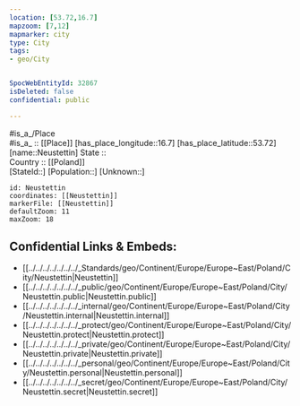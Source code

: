 ```yaml
---
location: [53.72,16.7] 
mapzoom: [7,12] 
mapmarker: city 
type: City
tags:
- geo/City


SpocWebEntityId: 32867
isDeleted: false
confidential: public

---
```

#is_a_/Place  
#is_a_ :: [[Place]] 
[has_place_longitude::16.7] 
[has_place_latitude::53.72] 
[name::Neustettin] 
State ::  
Country :: [[Poland]]  
[StateId::] 
[Population::] 
[Unknown::] 


```leaflet
id: Neustettin
coordinates: [[Neustettin]] 
markerFile: [[Neustettin]] 
defaultZoom: 11 
maxZoom: 18
```


## Confidential Links & Embeds: 
- [[../../../../../../../_Standards/geo/Continent/Europe/Europe~East/Poland/City/Neustettin|Neustettin]] 
- [[../../../../../../../_public/geo/Continent/Europe/Europe~East/Poland/City/Neustettin.public|Neustettin.public]] 
- [[../../../../../../../_internal/geo/Continent/Europe/Europe~East/Poland/City/Neustettin.internal|Neustettin.internal]] 
- [[../../../../../../../_protect/geo/Continent/Europe/Europe~East/Poland/City/Neustettin.protect|Neustettin.protect]] 
- [[../../../../../../../_private/geo/Continent/Europe/Europe~East/Poland/City/Neustettin.private|Neustettin.private]] 
- [[../../../../../../../_personal/geo/Continent/Europe/Europe~East/Poland/City/Neustettin.personal|Neustettin.personal]] 
- [[../../../../../../../_secret/geo/Continent/Europe/Europe~East/Poland/City/Neustettin.secret|Neustettin.secret]] 
